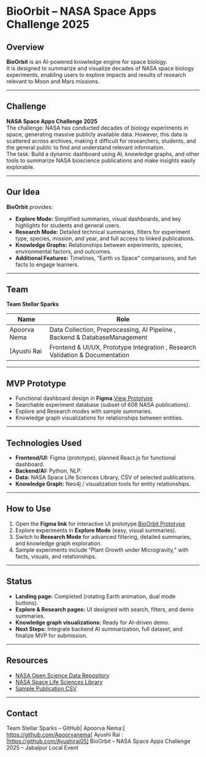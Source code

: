 # BioOrbit – NASA Space Apps Challenge 2025

## Overview
**BioOrbit** is an AI-powered knowledge engine for space biology.  
It is designed to summarize and visualize decades of NASA space biology experiments, enabling users to explore impacts and results of research relevant to Moon and Mars missions.

---

## Challenge
**NASA Space Apps Challenge 2025**  
The challenge: NASA has conducted decades of biology experiments in space, generating massive publicly available data. However, this data is scattered across archives, making it difficult for researchers, students, and the general public to find and understand relevant information.  
The task: Build a dynamic dashboard using AI, knowledge graphs, and other tools to summarize NASA bioscience publications and make insights easily explorable.

---

## Our Idea
**BioOrbit** provides:  
- **Explore Mode:** Simplified summaries, visual dashboards, and key highlights for students and general users.  
- **Research Mode:** Detailed technical summaries, filters for experiment type, species, mission, and year, and full access to linked publications.  
- **Knowledge Graphs:** Relationships between experiments, species, environmental factors, and outcomes.  
- **Additional Features:** Timelines, “Earth vs Space” comparisons, and fun facts to engage learners.

---

## Team
**Team Stellar Sparks**  

| Name | Role |
|------|------|
| Apoorva Nema | Data Collection, Preprocessing, AI Pipeline , Backend & DatabaseManagement|
| [Ayushi Rai | Frontend & UI/UX, Prototype Integration , Research Validation & Documentation|


---

## MVP Prototype
- Functional dashboard design in **Figma**.[View Prototype](https://www.figma.com/proto/9BAIhFb7NyQJ7kDuFUd0t6/BioOrbit?node-id=0-1&t=U59GFUkbV5CkHL5Z-1)
- Searchable experiment database (subset of 608 NASA publications).
- Explore and Research modes with sample summaries.
- Knowledge graph visualizations for relationships between entities.

---

## Technologies Used
- **Frontend/UI:** Figma (prototype), planned React.js for functional dashboard.
- **Backend/AI:** Python, NLP.
- **Data:** NASA Space Life Sciences Library, CSV of selected publications.
- **Knowledge Graph:** Neo4j / visualization tools for entity relationships.

---

## How to Use
1. Open the **Figma link** for interactive UI prototype.[BioOrbit Prototype](https://www.figma.com/proto/9BAIhFb7NyQJ7kDuFUd0t6/BioOrbit?node-id=0-1&t=U59GFUkbV5CkHL5Z-1)
2. Explore experiments in **Explore Mode** (easy, visual summaries).  
3. Switch to **Research Mode** for advanced filtering, detailed summaries, and knowledge graph exploration.  
4. Sample experiments include “Plant Growth under Microgravity,” with facts, visuals, and relationships.

---

## Status
- **Landing page:** Completed (rotating Earth animation, dual mode buttons).  
- **Explore & Research pages:** UI designed with search, filters, and demo summaries.  
- **Knowledge graph visualizations:** Ready for AI-driven demo.  
- **Next Steps:** Integrate backend AI summarization, full dataset, and finalize MVP for submission.

---

## Resources
- [NASA Open Science Data Repository](https://osdr.nasa.gov)  
- [NASA Space Life Sciences Library](https://www.nasa.gov/mission_pages/station/research/experiments.html)  
- [Sample Publication CSV](https://github.com/jgalazka/SB_publications/blob/main/SB_publication_PMC.csv)

---

## Contact
Team Stellar Sparks – GitHub| Apoorva Nema:[ https://github.com/Apoorvanema]
                              Ayushi Rai : [https://github.com/Ayushirai05] 
BioOrbit – NASA Space Apps Challenge 2025 – Jabalpur Local Event
